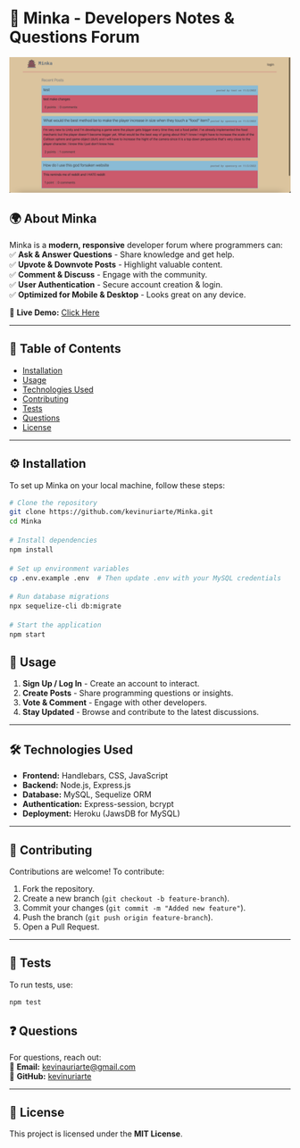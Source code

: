 # 🚀 Minka - Developers Notes & Questions Forum  

![Minka Banner](./public/images/homepage.png)  

## 🌍 About Minka  
Minka is a **modern, responsive** developer forum where programmers can:  
✅ **Ask & Answer Questions** - Share knowledge and get help.  
✅ **Upvote & Downvote Posts** - Highlight valuable content.  
✅ **Comment & Discuss** - Engage with the community.  
✅ **User Authentication** - Secure account creation & login.  
✅ **Optimized for Mobile & Desktop** - Looks great on any device.  

🔗 **Live Demo:** [Click Here](https://github.com/kevinuriarte)   

---

## 📌 Table of Contents  
- [Installation](#installation)  
- [Usage](#usage)  
- [Technologies Used](#technologies-used)  
- [Contributing](#contributing)  
- [Tests](#tests)  
- [Questions](#questions)  
- [License](#license)  

---

## ⚙️ Installation  
To set up Minka on your local machine, follow these steps:  

```bash
# Clone the repository
git clone https://github.com/kevinuriarte/Minka.git  
cd Minka

# Install dependencies
npm install  

# Set up environment variables 
cp .env.example .env  # Then update .env with your MySQL credentials  

# Run database migrations 
npx sequelize-cli db:migrate  

# Start the application
npm start

```

## 🚀 Usage  
1. **Sign Up / Log In** - Create an account to interact.  
2. **Create Posts** - Share programming questions or insights.  
3. **Vote & Comment** - Engage with other developers.  
4. **Stay Updated** - Browse and contribute to the latest discussions.  

---

## 🛠️ Technologies Used  
- **Frontend:** Handlebars, CSS, JavaScript  
- **Backend:** Node.js, Express.js  
- **Database:** MySQL, Sequelize ORM  
- **Authentication:** Express-session, bcrypt  
- **Deployment:** Heroku (JawsDB for MySQL)  

---

## 🤝 Contributing  
Contributions are welcome! To contribute:  
1. Fork the repository.  
2. Create a new branch (`git checkout -b feature-branch`).  
3. Commit your changes (`git commit -m "Added new feature"`).  
4. Push the branch (`git push origin feature-branch`).  
5. Open a Pull Request.  

---

## 🧪 Tests  
To run tests, use:  
```bash
npm test
```

## ❓ Questions  
For questions, reach out:  
📧 **Email:** [kevinauriarte@gmail.com](mailto:kevinauriarte@gmail.com)  
🔗 **GitHub:** [kevinuriarte](https://github.com/kevinuriarte)  

---

## 📜 License  
This project is licensed under the **MIT License**.  